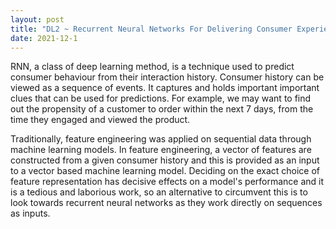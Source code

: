 ```yaml
---
layout: post
title: "DL2 ~ Recurrent Neural Networks For Delivering Consumer Experience In the Retail/Luxury Industry"
date: 2021-12-1
---
```


RNN, a class of deep learning method, is a technique used to predict consumer behaviour from their interaction history. Consumer history can be viewed as a sequence of events. 
It captures and holds important important clues that can be used for predictions. For example, we may want to find out the propensity of a customer to order within the next 7 days, 
from the time they engaged and viewed the product. 

Traditionally, feature engineering was applied on sequential data through machine learning models. In feature engineering, a vector of features are constructed from a given 
consumer history and this is provided as an input to a vector based machine learning model. Deciding on the exact choice of feature representation has decisive effects on a 
model's performance and it is a tedious and laborious work, so an alternative to circumvent this is to look towards recurrent neural networks as they work directly on sequences 
as inputs.

